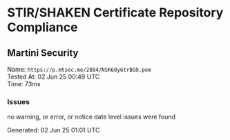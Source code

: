 # STIR/SHAKEN Certificate Repository Compliance

## Martini Security

Name: `https://p.mtsec.me/2884/NSK60y6trBGO.pem`\
Tested At: 02 Jun 25 00:49 UTC\
Time: 73ms

### Issues

no warning, or error, or notice date level issues were found

Generated: 02 Jun 25 01:01 UTC